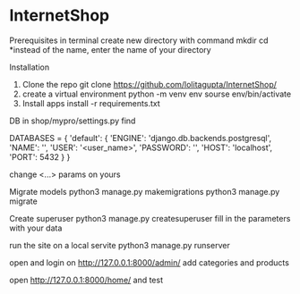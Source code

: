 # InternetShop
Prerequisites
in terminal create new directory
with command 
  mkdir <directory name> 
  cd <directory name> 
 *instead of the name, enter the name of your directory 
 
 
Installation
1. Clone the repo
  git clone https://github.com/lolitagupta/InternetShop/
2. create a virtual environment 
  python -m venv env
  sourse env/bin/activate
3. Install apps
  install -r requirements.txt

DB
in shop/mypro/settings.py find 
  
DATABASES = {
  'default': {
      'ENGINE': 'django.db.backends.postgresql',
      'NAME': '<db _name>',
      'USER': '<user_name>',
      'PASSWORD': '<pass>',
      'HOST': 'localhost',
      'PORT': 5432
  }
}
  
change <...> params on yours

Migrate models
  python3 manage.py makemigrations
  python3 manage.py migrate

Create superuser
  python3 manage.py createsuperuser
fill in the parameters with your data 

run the site on a local servite 
 python3 manage.py runserver

open and login on
  http://127.0.0.1:8000/admin/ 
add categories and products

open 
  http://127.0.0.1:8000/home/
and test
